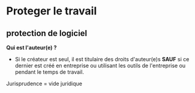 # Proteger le travail

## protection de logiciel

__Qui est l'auteur(e) ?__
* Si le créateur est seul, il est titulaire des droits d'auteur(e)s __SAUF__ si ce dernier est créé en entreprise ou utilisant les outils de l'entreprise ou pendant le temps de travail.

Jurisprudence = vide juridique